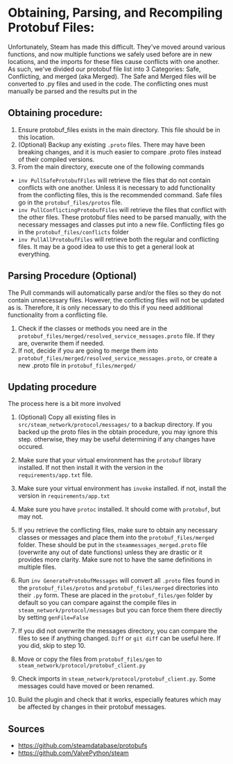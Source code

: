 # Obtaining, Parsing, and Recompiling Protobuf Files:
Unfortunately, Steam has made this difficult. They've moved around various functions, and now multiple functions we safely used before are in new locations, and the imports for these files cause conflicts with one another. As such, we've divided our protobuf file list into 3 Categories: Safe, Conflicting, and merged (aka Merged). The Safe and Merged files will be converted to .py files and used in the code. The conflicting ones must manually be parsed and the results put in the 

## Obtaining procedure:

1. Ensure protobuf_files exists in the main directory. This file should be in this location. 
2. (Optional) Backup any existing `.proto` files. There may have been breaking changes, and it is much easier to compare .proto files instead of their compiled versions. 
3. From the main directory, execute one of the following commands
  - `inv PullSafeProtobufFiles` will retrieve the files that do not contain conflicts with one another. Unless it is necessary to add functionality from the conflicting files, this is the recommended command. Safe files go in the `protobuf_files/protos` file. 
  - `inv PullConflictingProtobufFiles` will retrieve the files that conflict with the other files. These protobuf files need to be parsed manually, with the necessary messages and classes put into a new file. Conflicting files go in the `protobuf_files/conflicts` folder
  - `inv PullAllProtobufFiles` will retrieve both the regular and conflicting files. It may be a good idea to use this to get a general look at everything.

## Parsing Procedure (Optional)
The Pull commands will automatically parse and/or the files so they do not contain unnecessary files. However, the conflicting files will not be updated as is. Therefore, it is only necessary to do this if you need additional functionality from a conflicting file. 
1. Check if the classes or methods you need are in the `protobuf_files/merged/resolved_service_messages.proto` file. If they are, overwrite them if needed.
2. If not, decide if you are going to merge them into `protobuf_files/merged/resolved_service_messages.proto`, or create a new .proto file in `protobuf_files/merged/`


## Updating procedure

The process here is a bit more involved 


1. (Optional) Copy all existing files in `src/steam_network/protocol/messages/` to a backup directory. If you backed up the proto files in the obtain procedure, you may ignore this step. otherwise, they may be useful determining if any changes have occured. 
2. Make sure that your virtual environment has the `protobuf` library installed. If not then install it with the
version in the `requirements/app.txt` file.
3. Make sure your virtual environment has `invoke` installed. if not, install the version in `requirements/app.txt`
4. Make sure you have `protoc` installed. It should come with `protobuf`, but may not. 

6. If you retrieve the conflicting files, make sure to obtain any necessary classes or messages and place them into the `protobuf_files/merged` folder. These should be put in the `steammessages_merged.proto` file (overwrite any out of date functions) unless they are drastic or it provides more clarity. Make sure not to have the same definitions in multiple files.
7. Run `inv GenerateProtobufMessages` will convert all `.proto` files found in the `protobuf_files/protos` and `protobuf_files/merged` directories into their `.py` form. These are placed in the `protobuf_files/gen` folder by default so you can compare against the compile files in `steam_network/protocol/messages` but you can force them there directly by setting `genFile=False`
8. If you did not overwrite the messages directory, you can compare the files to see if anything changed. `Diff` or `git diff` can be useful here. If you did, skip to step 10.
9. Move or copy the files from `protobuf_files/gen` to `steam_network/protocol/protobuf_client.py`
10. Check imports in `steam_network/protocol/protobuf_client.py`. Some messages could have moved or been renamed.
11. Build the plugin and check that it works, especially features which may be affected by changes in their protobuf
messages.

## Sources

* <https://github.com/steamdatabase/protobufs>
* <https://github.com/ValvePython/steam>
